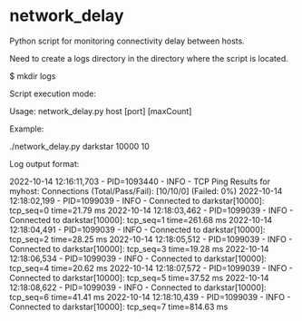 # network_delay

Python script for monitoring connectivity delay between hosts.

Need to create a logs directory in the directory where the script is located.

$ mkdir logs

Script execution mode:

Usage: network_delay.py host [port] [maxCount]

Example:

./network_delay.py darkstar 10000 10

Log output format:

2022-10-14 12:16:11,703 - PID=1093440 - INFO - TCP Ping Results for myhost: Connections (Total/Pass/Fail): [10/10/0] (Failed: 0%)
2022-10-14 12:18:02,199 - PID=1099039 - INFO - Connected to darkstar[10000]: tcp_seq=0 time=21.79 ms
2022-10-14 12:18:03,462 - PID=1099039 - INFO - Connected to darkstar[10000]: tcp_seq=1 time=261.68 ms
2022-10-14 12:18:04,491 - PID=1099039 - INFO - Connected to darkstar[10000]: tcp_seq=2 time=28.25 ms
2022-10-14 12:18:05,512 - PID=1099039 - INFO - Connected to darkstar[10000]: tcp_seq=3 time=19.28 ms
2022-10-14 12:18:06,534 - PID=1099039 - INFO - Connected to darkstar[10000]: tcp_seq=4 time=20.62 ms
2022-10-14 12:18:07,572 - PID=1099039 - INFO - Connected to darkstar[10000]: tcp_seq=5 time=37.52 ms
2022-10-14 12:18:08,622 - PID=1099039 - INFO - Connected to darkstar[10000]: tcp_seq=6 time=41.41 ms
2022-10-14 12:18:10,439 - PID=1099039 - INFO - Connected to darkstar[10000]: tcp_seq=7 time=814.63 ms
